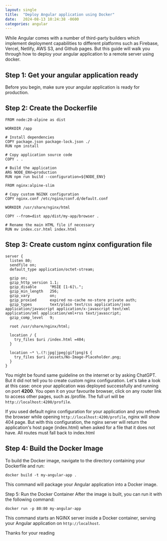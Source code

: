```yaml
---
layout: single
title:  "Deploy Angular application using Docker"
date:   2024-08-13 10:24:38 -0600
categories: angular
---
```


While Angular comes with a number of third-party builders which implement deployment capabilities to different platforms such as Firebase, Vercel, Netlify, AWS S3, and Github pages. But this guide will walk you through how to deploy your angular application to a remote server using docker.

## Step 1: Get your angular application ready
Before you begin, make sure your angular application is ready for production.

## Step 2: Create the Dockerfile

```docker
FROM node:20-alpine as dist

WORKDIR /app

# Install dependencies
COPY package.json package-lock.json ./
RUN npm install

# Copy application source code
COPY . .

# Build the application
ARG NODE_ENV=production
RUN npm run build --configuration=${NODE_ENV}

FROM nginx:alpine-slim

# Copy custom NGINX configuration
COPY nginx.conf /etc/nginx/conf.d/default.conf

WORKDIR /usr/share/nginx/html

COPY --from=dist app/dist/my-app/browser .

# Rename the main HTML file if necessary
RUN mv index.csr.html index.html
```

## Step 3: Create custom nginx configuration file 

```nginx
server {
  listen 80;
  sendfile on;
  default_type application/octet-stream;

  gzip on;
  gzip_http_version 1.1;
  gzip_disable      "MSIE [1-6]\.";
  gzip_min_length   256;
  gzip_vary         on;
  gzip_proxied      expired no-cache no-store private auth;
  gzip_types        text/plain text/css application/json application/javascript application/x-javascript text/xml application/xml application/xml+rss text/javascript;
  gzip_comp_level   9;

  root /usr/share/nginx/html;

  location / {
    try_files $uri /index.html =404;
  }

  location ~* \.(?:jpg|jpeg|gif|png)$ {
    try_files $uri /assets/No-Image-Placeholder.png;
  }
}
```

You might be found same guideline on the internet or by asking ChatGPT. But it did not tell you to create custom nginx configuration. Let's take a look at this case: once your application was deployed successfully and running on port **4200**. You open it on your favourite browser, click on any router link to access other pages, such as /profile. The full url will be `http://localhost:4200/profile`. 

If you used default nginx configuration for your application and you refresh the browser while opening `http://localhost:4200/profile`, nginx will show 404 page. But with this configuration, the nginx server will return the application's host page (index.html) when asked for a file that it does not have. All routes must fall back to index.html

## Step 4: Build the Docker Image

To build the Docker image, navigate to the directory containing your Dockerfile and run:

```
docker build -t my-angular-app .
```

This command will package your Angular application into a Docker image.

Step 5: Run the Docker Container
After the image is built, you can run it with the following command:

```
docker run -p 80:80 my-angular-app
```

This command starts an NGINX server inside a Docker container, serving your Angular application on `http://localhost`.

Thanks for your reading